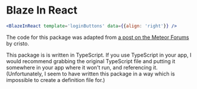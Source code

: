 Blaze In React
==============

```jsx
<BlazeInReact template='loginButtons' data={{align: 'right'}} />
```

The code for this package was adapted from [a post on the Meteor Forums][source] by cristo.

This package is is written in TypeScript. If you use TypeScript in your app,
I would recommend grabbing the original TypeScript file and putting it
somewhere in your app where it won't run, and referencing it. (Unfortunately,
I seem to have written this package in a way which is impossible to create
a definition file for.)

[source]: https://forums.meteor.com/t/preview-of-official-react-support/6150/34?u=gaelan